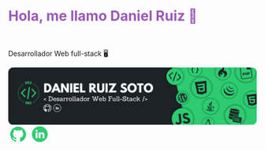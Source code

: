 <h1 style="color: #9b59b6">Hola, me llamo Daniel Ruiz 👋</h1>
&nbsp;<p>Desarrollador Web full-stack 🖥️</p>
<img src="https://raw.githubusercontent.com/DanieloDEV24/DanieloDEV24/main/bannerGitHub-modified.png">
&nbsp;<a href="https://github.com/DanieloDEV24" data-bs-toggle="tooltip" title="Github"><img src="https://raw.githubusercontent.com/DanieloDEV24/DanieloDEV24/main/githubicon2.png"></a>&nbsp;&nbsp;&nbsp;<a href="https://www.linkedin.com/in/daniel-ruiz-soto-831885315/" data-bs-toggle="tooltip" title="Linkedin"><img src="https://raw.githubusercontent.com/DanieloDEV24/DanieloDEV24/main/linkedinicon.png"></a>
